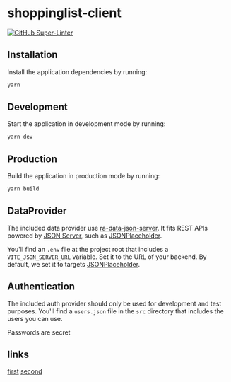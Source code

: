 # shoppinglist-client

[![GitHub Super-Linter](https://github.com/plan-buy-eat/shoppinglist-client/actions/workflows/linter.yaml/badge.svg?branch=main)](https://github.com/marketplace/actions/super-linter)

## Installation

Install the application dependencies by running:

```sh
yarn
```

## Development

Start the application in development mode by running:

```sh
yarn dev
```

## Production

Build the application in production mode by running:

```sh
yarn build
```

## DataProvider

The included data provider use [ra-data-json-server](https://github.com/marmelab/react-admin/tree/master/packages/ra-data-json-server). It fits REST APIs powered by [JSON Server](https://github.com/typicode/json-server), such as [JSONPlaceholder](https://jsonplaceholder.typicode.com/).

You'll find an `.env` file at the project root that includes a `VITE_JSON_SERVER_URL` variable. Set it to the URL of your backend. By default, we set it to targets [JSONPlaceholder](https://jsonplaceholder.typicode.com/).

## Authentication

The included auth provider should only be used for development and test purposes.
You'll find a `users.json` file in the `src` directory that includes the users you can use.

Passwords are secret

## links
[first](https://github.com/marmelab/react-adminhttps://github.com/marmelab/react-admin)
[second](https://marmelab.com/react-admin/Tutorial.html)

